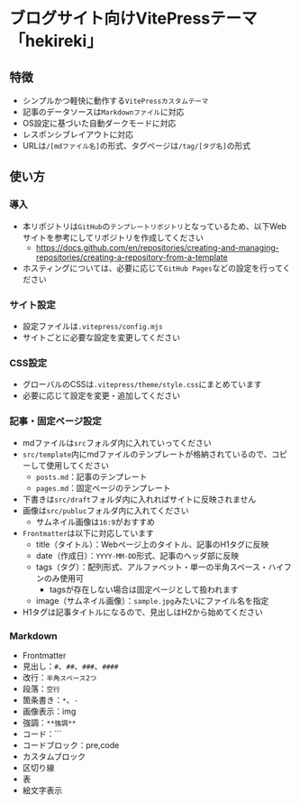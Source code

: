 # ブログサイト向けVitePressテーマ「hekireki」

## 特徴

* シンプルかつ軽快に動作する`VitePressカスタムテーマ`
* 記事のデータソースは`Markdownファイル`に対応
* OS設定に基づいた自動ダークモードに対応
* レスポンシブレイアウトに対応
* URLは`/[mdファイル名]`の形式、タグページは`/tag/[タグ名]`の形式


## 使い方

### 導入

* 本リポジトリは`GitHub`の`テンプレートリポジトリ`となっているため、以下Webサイトを参考にしてリポジトリを作成してください
  * https://docs.github.com/en/repositories/creating-and-managing-repositories/creating-a-repository-from-a-template
* ホスティングについては、必要に応じて`GitHub Pages`などの設定を行ってください


### サイト設定

* 設定ファイルは`.vitepress/config.mjs`
* サイトごとに必要な設定を変更してください


### CSS設定

* グローバルのCSSは`.vitepress/theme/style.css`にまとめています
* 必要に応じて設定を変更・追加してください


### 記事・固定ページ設定

* mdファイルは`src`フォルダ内に入れていってください
* `src/template`内にmdファイルのテンプレートが格納されているので、コピーして使用してください
  * `posts.md`：記事のテンプレート
  * `pages.md`：固定ページのテンプレート
* 下書きは`src/draft`フォルダ内に入れればサイトに反映されません
* 画像は`src/publuc`フォルダ内に入れてください
  * サムネイル画像は`16:9`がおすすめ
* `Frontmatter`は以下に対応しています
  * title（タイトル）：Webページ上のタイトル、記事のH1タグに反映
  * date（作成日）：`YYYY-MM-DD`形式、記事のヘッダ部に反映
  * tags（タグ）：配列形式、アルファベット・単一の半角スペース・ハイフンのみ使用可
    * tagsが存在しない場合は固定ページとして扱われます
  * image（サムネイル画像）：`sample.jpg`みたいにファイル名を指定
* H1タグは記事タイトルになるので、見出しはH2から始めてください


### Markdown

* Frontmatter
* 見出し：`#`、`##`、`###`、`####`
* 改行：`半角スペース2つ`
* 段落：`空行`
* 箇条書き：`*`、`-`
* 画像表示：img
* 強調：`**強調**`
* コード：```
* コードブロック：pre,code
* カスタムブロック
* 区切り線
* 表
* 絵文字表示

